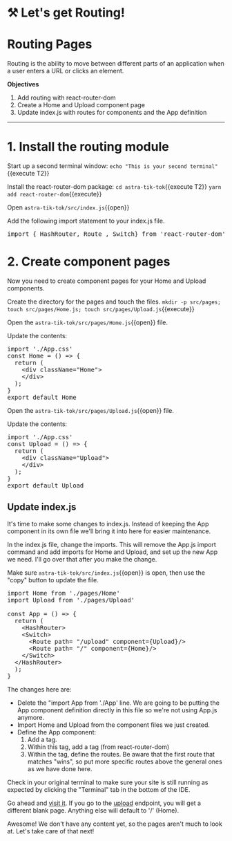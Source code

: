 # ⚒️ Let's get Routing!

# Routing Pages
Routing is the ability to move between different parts of an application when a user enters a URL or clicks an element.

**Objectives**
1. Add routing with react-router-dom
2. Create a Home and Upload component page
3. Update index.js with routes for components and the App definition

---

# 1. Install the routing module

Start up a second terminal window:
`echo "This is your second terminal"`{{execute T2}}

Install the react-router-dom package:
`cd astra-tik-tok`{{execute T2}}
`yarn add react-router-dom`{{execute}}

Open `astra-tik-tok/src/index.js`{{open}}

Add the following import statement to your index.js file.
<pre class="file" data-filename="astra-tik-tok/src/index.js" data-target="prepend">import { HashRouter, Route , Switch} from 'react-router-dom'</pre>

# 2. Create component pages

Now you need to create component pages for your Home and Upload components.

Create the directory for the pages and touch the files.
`mkdir -p src/pages; touch src/pages/Home.js; touch src/pages/Upload.js`{{execute}}

Open the `astra-tik-tok/src/pages/Home.js`{{open}} file.

Update the contents:
<pre class="file" data-filename="root/astra-tik-tok/src/Home.js" data-target="replace">
import './App.css'
const Home = () => {
  return (
    &lt;div className="Home"&gt;
    &lt;/div&gt;
  );
}
export default Home
</pre>

Open the `astra-tik-tok/src/pages/Upload.js`{{open}} file.

Update the contents:
<pre class="file" data-filename="root/astra-tik-tok/src/Upload.js" data-target="replace">
import './App.css'
const Upload = () => {
  return (
    &lt;div className="Upload"&gt;
    &lt;/div&gt;
  );
}
export default Upload
</pre>

## Update index.js

It's time to make some changes to index.js.  Instead of keeping the App component in its own file we'll bring it into here for easier maintenance.

In the index.js file, change the imports.  This will remove the App.js import command and add imports for Home and Upload, and set up the new App we need.  I'll go over that after you make the change.

Make sure `astra-tik-tok/src/index.js`{{open}} is open, then use the "copy" button to update the file.

<pre class="file" data-filename="astra-tik-toc/src/index.js" data-target="insert"  data-marker="import App from './App';">
import Home from './pages/Home'
import Upload from './pages/Upload'

const App = () => {
  return (
    &lt;HashRouter&gt;
    &lt;Switch&gt;
      &lt;Route path= "/upload" component={Upload}/&gt;
      &lt;Route path= "/" component={Home}/&gt;
    &lt;/Switch&gt;
  &lt;/HashRouter&gt;
  );
}
</pre>

The changes here are:
* Delete the "import App from './App' line.  We are going to be putting the App component definition directly in this file so we're not using App.js anymore.
* Import Home and Upload from the component files we just created.
* Define the App component:
    1. Add a <HashRouter> tag.  
    2. Within this tag, add a <Switch> tag (from react-router-dom)
    3. Within the <Switch> tag, define the routes.  Be aware that the first route that matches "wins", so put more specific routes above the general ones as we have done here.

Check in your original terminal to make sure your site is still running as expected by clicking the "Terminal" tab in the bottom of the IDE.  

Go ahead and <a href="https://[[HOST_SUBDOMAIN]]-3000-[[KATACODA_HOST]].environments.katacoda.com/">visit it</a>.  If you go to the <a href="https://[[HOST_SUBDOMAIN]]-3000-[[KATACODA_HOST]].environments.katacoda.com/upload">upload</a> endpoint, you will get a different blank page.  Anything else will default to '/' (Home).  

Awesome!  We don't have any content yet, so the pages aren't much to look at.  Let's take care of that next!

